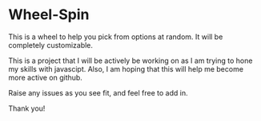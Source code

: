 # Wheel-Spin
This is a wheel to help you pick from options at random. It will be completely customizable. 

This is a project that I will be actively be working on as I am trying to hone my skills with javascipt. Also, I am hoping that this will help me
become more active on github. 

Raise any issues as you see fit, and feel free to add in. 

Thank you!

